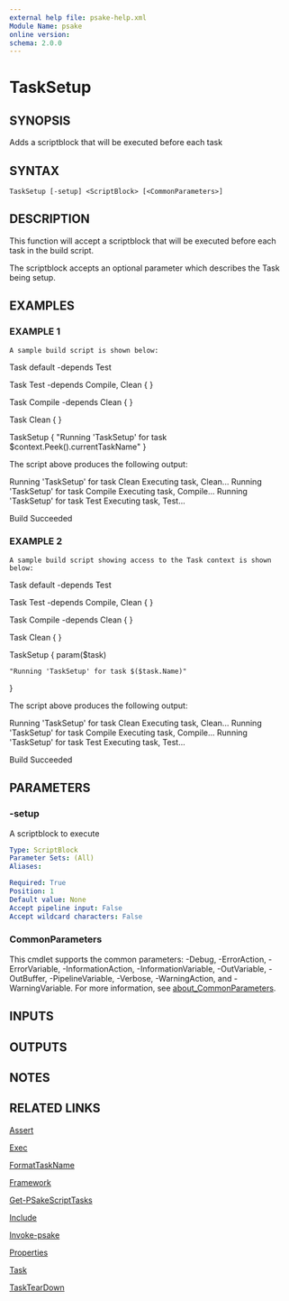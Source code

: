 ```yaml
---
external help file: psake-help.xml
Module Name: psake
online version:
schema: 2.0.0
---
```


# TaskSetup

## SYNOPSIS
Adds a scriptblock that will be executed before each task

## SYNTAX

```
TaskSetup [-setup] <ScriptBlock> [<CommonParameters>]
```

## DESCRIPTION
This function will accept a scriptblock that will be executed before each task in the build script.

The scriptblock accepts an optional parameter which describes the Task being setup.

## EXAMPLES

### EXAMPLE 1
```
A sample build script is shown below:
```

Task default -depends Test

Task Test -depends Compile, Clean {
}

Task Compile -depends Clean {
}

Task Clean {
}

TaskSetup {
    "Running 'TaskSetup' for task $context.Peek().currentTaskName"
}

The script above produces the following output:

Running 'TaskSetup' for task Clean
Executing task, Clean...
Running 'TaskSetup' for task Compile
Executing task, Compile...
Running 'TaskSetup' for task Test
Executing task, Test...

Build Succeeded

### EXAMPLE 2
```
A sample build script showing access to the Task context is shown below:
```

Task default -depends Test

Task Test -depends Compile, Clean {
}

Task Compile -depends Clean {
}

Task Clean {
}

TaskSetup {
    param($task)

    "Running 'TaskSetup' for task $($task.Name)"
}

The script above produces the following output:

Running 'TaskSetup' for task Clean
Executing task, Clean...
Running 'TaskSetup' for task Compile
Executing task, Compile...
Running 'TaskSetup' for task Test
Executing task, Test...

Build Succeeded

## PARAMETERS

### -setup
A scriptblock to execute

```yaml
Type: ScriptBlock
Parameter Sets: (All)
Aliases:

Required: True
Position: 1
Default value: None
Accept pipeline input: False
Accept wildcard characters: False
```

### CommonParameters
This cmdlet supports the common parameters: -Debug, -ErrorAction, -ErrorVariable, -InformationAction, -InformationVariable, -OutVariable, -OutBuffer, -PipelineVariable, -Verbose, -WarningAction, and -WarningVariable. For more information, see [about_CommonParameters](http://go.microsoft.com/fwlink/?LinkID=113216).

## INPUTS

## OUTPUTS

## NOTES

## RELATED LINKS

[Assert]()

[Exec]()

[FormatTaskName]()

[Framework]()

[Get-PSakeScriptTasks]()

[Include]()

[Invoke-psake]()

[Properties]()

[Task]()

[TaskTearDown]()

